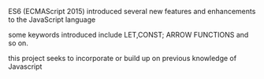 ES6 (ECMAScript 2015) introduced several new features and enhancements to the JavaScript language

some keywords introduced include LET,CONST; ARROW FUNCTIONS and so on.

this project seeks to incorporate or build up on previous knowledge of Javascript
